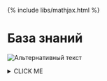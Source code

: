 {% include libs/mathjax.html %}
# База знаний
![Альтернативный текст](https://docviewer.yandex.ru/view/284202793/?*=yUjJ4WCVq3n%2BCWvFPqmhqaWtpoV7InVybCI6InlhLWRpc2stcHVibGljOi8vMWxyMVMxU01kSDZTTHRwdHFpbGVrWWV1Z2F0SEZKdURWSVlyUlkzQ3VPRVA4LzhFQXpTVTA0WU4vVzEvOHJaQnEvSjZicG1SeU9Kb25UM1ZvWG5EYWc9PTov0JvQuNGC0LXRgNCw0YLRg9GA0LAv0JvQtdC60YbQuNC4INCS0L7RgNC%2B0L3RhtC%2B0LIg0J%2FRgNC10LfQtdC90YLQsNGG0LjQuC9Wb3Jvbi1NTC1JbnRyby1zbGlkZXMucGRmIiwidGl0bGUiOiJWb3Jvbi1NTC1JbnRyby1zbGlkZXMucGRmIiwibm9pZnJhbWUiOmZhbHNlLCJ1aWQiOiIyODQyMDI3OTMiLCJ0cyI6MTYxNDQzODQ1NTM1NCwieXUiOiI5MDU0NDU5MzIxNjA1NjIwNjE2In0%3D)

<details><summary>CLICK ME</summary>
<p>

#### yes, even hidden code blocks!

```python
print("hello world!")
```

<iframe  title="YouTube video player" width="480" height="390" src="http://www.youtube.com/watch?v=TheVideoID?autoplay=1" frameborder="0" allowfullscreen></iframe>
</p>

$$\Gamma(z) = \int_0^\infty t^{z-1}e^{-t}dt\,.$$
</details>
